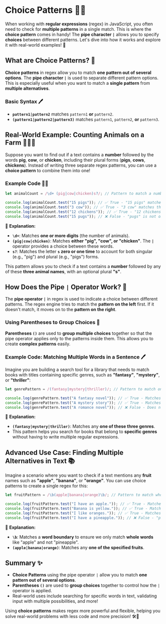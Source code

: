 # Choice Patterns 🐄🐔

When working with **regular expressions** (regex) in JavaScript, you often need to check for **multiple patterns** in a single match. This is where the **choice pattern** comes in handy! The **pipe character `|`** allows you to specify **choices** between different patterns. Let's dive into how it works and explore it with real-world examples! 🚀

## What are Choice Patterns? 📝

**Choice patterns** in regex allow you to match **one pattern out of several options**. The **pipe character `|`** is used to separate different pattern options. This is especially useful when you want to match a **single pattern** from **multiple alternatives**.

### Basic Syntax 🖊️

- **`pattern1|pattern2`** matches `pattern1` **or** `pattern2`.
- **`(pattern1|pattern2|pattern3)`** matches `pattern1`, `pattern2`, **or** `pattern3`.

## Real-World Example: Counting Animals on a Farm 🐷🐄🐔

Suppose you want to find out if a text contains a **number** followed by the words **pig**, **cow**, or **chicken**, including their plural forms (**pigs**, **cows**, **chickens**). Instead of writing three separate regex patterns, you can use a **choice pattern** to combine them into one!

### Example Code 🧑‍💻

```javascript
let animalCount = /\d+ (pig|cow|chicken)s?/; // Pattern to match a number followed by one of the animals

console.log(animalCount.test("15 pigs")); // ✅ True - "15 pigs" matches the pattern
console.log(animalCount.test("3 cow")); // ✅ True - "3 cow" matches the pattern
console.log(animalCount.test("12 chickens")); // ✅ True - "12 chickens" matches the pattern
console.log(animalCount.test("15 pugs")); // ❌ False - "pugs" is not one of the specified animals
```

📝 **Explanation:**  
- **`\d+`**: Matches **one or more digits** (the number of animals).  
- **`(pig|cow|chicken)`**: Matches **either "pig", "cow", or "chicken"**. The **`|`** operator provides a choice between these words.  
- **`s?`**: Matches the letter **`s` zero or one time** to account for both singular (e.g., "pig") and plural (e.g., "pigs") forms.

This pattern allows you to check if a text contains a **number** followed by any of these **three animal names**, with an optional plural **"s"**.

## How Does the Pipe `|` Operator Work? 🚦

The **pipe operator `|`** in regex is used to indicate a choice between different patterns. The regex engine tries to match the **pattern on the left** first. If it doesn't match, it moves on to the **pattern on the right**.

### Using Parentheses to Group Choices 🎯

**Parentheses `()`** are used to **group multiple choices** together so that the pipe operator applies only to the patterns inside them. This allows you to create **complex patterns** easily.

### Example Code: Matching Multiple Words in a Sentence 🖊️

Imagine you are building a search tool for a library that needs to match books with titles containing specific genres, such as **"fantasy"**, **"mystery"**, or **"thriller"**:

```javascript
let genrePattern = /(fantasy|mystery|thriller)/; // Pattern to match one of the specified genres

console.log(genrePattern.test("A fantasy novel")); // ✅ True - Matches "fantasy"
console.log(genrePattern.test("A mystery story")); // ✅ True - Matches "mystery"
console.log(genrePattern.test("A romance novel")); // ❌ False - Does not match any specified genre
```

📝 **Explanation:**  
- **`(fantasy|mystery|thriller)`**: Matches any **one of these three genres**.
- This pattern helps you search for books that belong to **specific genres** without having to write multiple regular expressions.

## Advanced Use Case: Finding Multiple Alternatives in Text 📚

Imagine a scenario where you want to check if a text mentions any **fruit** names such as **"apple"**, **"banana"**, or **"orange"**. You can use choice patterns to create a single regex for this:

```javascript
let fruitPattern = /\b(apple|banana|orange)\b/; // Pattern to match whole words "apple", "banana", or "orange"

console.log(fruitPattern.test("I have an apple.")); // ✅ True - Matches "apple"
console.log(fruitPattern.test("Banana is yellow.")); // ✅ True - Matches "banana"
console.log(fruitPattern.test("I like oranges.")); // ✅ True - Matches "orange"
console.log(fruitPattern.test("I have a pineapple.")); // ❌ False - "pineapple" is not a separate word
```

📝 **Explanation:**  
- **`\b`**: Matches a **word boundary** to ensure we only match **whole words** like "apple" and not "pineapple".
- **`(apple|banana|orange)`**: Matches any **one of the specified fruits**.

## Summary ✨

- **Choice Patterns** using the pipe operator `|` allow you to match **one pattern out of several options**.  
- **Parentheses `()`** are used to **group choices** together to control how the `|` operator is applied.  
- Real-world uses include searching for specific words in text, validating input with multiple possibilities, and more!

Using **choice patterns** makes regex more powerful and flexible, helping you solve real-world problems with less code and more precision! 🛠️🌟